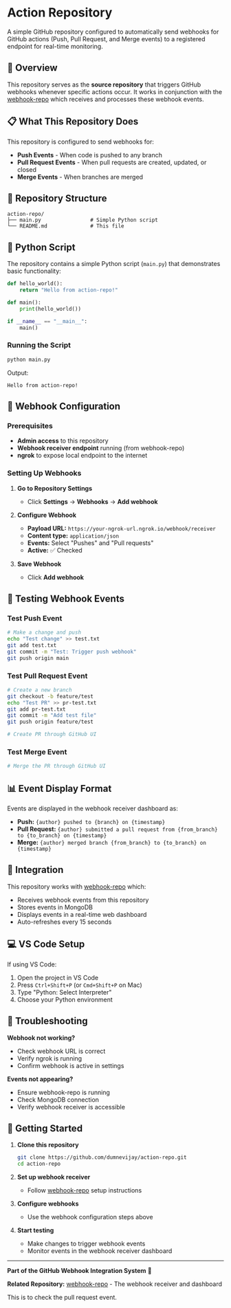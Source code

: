 # Action Repository

A simple GitHub repository configured to automatically send webhooks for GitHub actions (Push, Pull Request, and Merge events) to a registered endpoint for real-time monitoring.

## 🚀 Overview

This repository serves as the **source repository** that triggers GitHub webhooks whenever specific actions occur. It works in conjunction with the [webhook-repo](https://github.com/dumnevijay/webhook-repo) which receives and processes these webhook events.

## 📋 What This Repository Does

This repository is configured to send webhooks for:

- **Push Events** - When code is pushed to any branch
- **Pull Request Events** - When pull requests are created, updated, or closed  
- **Merge Events** - When branches are merged

## 📁 Repository Structure

```
action-repo/
├── main.py                # Simple Python script
└── README.md              # This file
```

## 🐍 Python Script

The repository contains a simple Python script (`main.py`) that demonstrates basic functionality:

```python
def hello_world():
    return "Hello from action-repo!"

def main():
    print(hello_world())

if __name__ == "__main__":
    main()
```

### Running the Script

```bash
python main.py
```

Output:
```
Hello from action-repo!
```

## 🔧 Webhook Configuration

### Prerequisites

- **Admin access** to this repository
- **Webhook receiver endpoint** running (from webhook-repo)
- **ngrok** to expose local endpoint to the internet

### Setting Up Webhooks

1. **Go to Repository Settings**
   - Click **Settings** → **Webhooks** → **Add webhook**

2. **Configure Webhook**
   - **Payload URL:** `https://your-ngrok-url.ngrok.io/webhook/receiver`
   - **Content type:** `application/json`
   - **Events:** Select "Pushes" and "Pull requests"
   - **Active:** ✅ Checked

3. **Save Webhook**
   - Click **Add webhook**

## 🧪 Testing Webhook Events

### Test Push Event
```bash
# Make a change and push
echo "Test change" >> test.txt
git add test.txt
git commit -m "Test: Trigger push webhook"
git push origin main
```

### Test Pull Request Event
```bash
# Create a new branch
git checkout -b feature/test
echo "Test PR" >> pr-test.txt
git add pr-test.txt
git commit -m "Add test file"
git push origin feature/test

# Create PR through GitHub UI
```

### Test Merge Event
```bash
# Merge the PR through GitHub UI
```

## 📊 Event Display Format

Events are displayed in the webhook receiver dashboard as:

- **Push:** `{author} pushed to {branch} on {timestamp}`
- **Pull Request:** `{author} submitted a pull request from {from_branch} to {to_branch} on {timestamp}`
- **Merge:** `{author} merged branch {from_branch} to {to_branch} on {timestamp}`

## 🔗 Integration

This repository works with [webhook-repo](https://github.com/dumnevijay/webhook-repo) which:

- Receives webhook events from this repository
- Stores events in MongoDB
- Displays events in a real-time web dashboard
- Auto-refreshes every 15 seconds

## 💻 VS Code Setup

If using VS Code:

1. Open the project in VS Code
2. Press `Ctrl+Shift+P` (or `Cmd+Shift+P` on Mac)
3. Type "Python: Select Interpreter"
4. Choose your Python environment

## 🔧 Troubleshooting

**Webhook not working?**
- Check webhook URL is correct
- Verify ngrok is running
- Confirm webhook is active in settings

**Events not appearing?**
- Ensure webhook-repo is running
- Check MongoDB connection
- Verify webhook receiver is accessible

## 🚀 Getting Started

1. **Clone this repository**
   ```bash
   git clone https://github.com/dumnevijay/action-repo.git
   cd action-repo
   ```

2. **Set up webhook receiver**
   - Follow [webhook-repo](https://github.com/dumnevijay/webhook-repo) setup instructions

3. **Configure webhooks**
   - Use the webhook configuration steps above

4. **Start testing**
   - Make changes to trigger webhook events
   - Monitor events in the webhook receiver dashboard

---

**Part of the GitHub Webhook Integration System** 🔗

**Related Repository:** [webhook-repo](https://github.com/dumnevijay/webhook-repo) - The webhook receiver and dashboard

This is to check the pull request event.